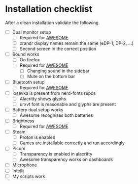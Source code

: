 # Installation checklist

After a clean installation validate the following.

- [ ] Dual monitor setup
    - [ ] Required for [AWESOME](./../sys/.config/awesome/system/displays.lua)
    - [ ] xrandr display names remain the same (eDP-1, DP-2, ...)
    - [ ] Second screen in the correct position
- [ ] Sound works
    - [ ] On firefox
    - [ ] Required for [AWESOME](./../sys/.config/awesome/system/volume.lua)
        - [ ] Changing sound in the sidebar
        - [ ] Mute on the bottom bar
- [ ] Bluetooth setup
    - [ ] Required for [AWESOME](./../sys/.config/awesome/system/bluetooth.lua)
- [ ] Iosevka is present from nerd-fonts repos
    - [ ] Alacritty shows glyphs
    - [ ] urxvt font is reasonable and glyphs are present
- [ ] Battery dual setup works
    - [ ] Awesome recognizes both batteries
- [ ] Brightness
    - [ ] Required for [AWESOME](./../sys/.config/awesome/system/brightness.lua)
- [ ] Steam
    - [ ] Proton is enabled
    - [ ] Games are installable correctly and run accordingly
- [ ] Picom
    - [ ] Transparency is enabled in alacritty
    - [ ] Awesome transparency works on dashboards
- [ ] Microphone
- [ ] Intellij
- [ ] My scripts work